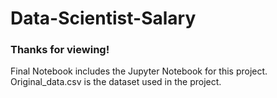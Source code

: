 # Data-Scientist-Salary
### Thanks for viewing!
Final Notebook includes the Jupyter Notebook for this project.
Original_data.csv is the dataset used in the project.
